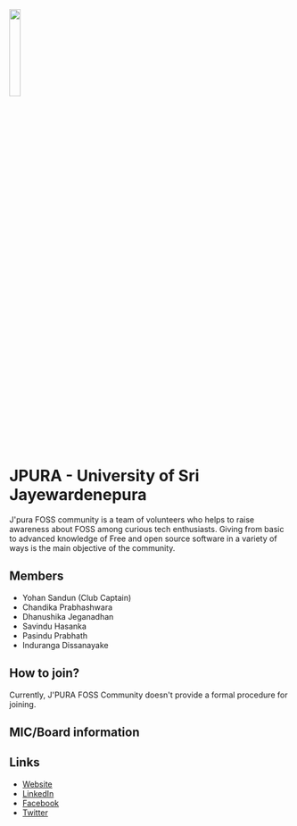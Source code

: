 <img src="https://www.usjfoss.org/img/logo.png" width="20%" />

# JPURA - University of Sri Jayewardenepura

J'pura FOSS community is a team of volunteers who helps to raise awareness about FOSS among curious tech enthusiasts. Giving from basic to advanced knowledge of Free and open source software in a variety of ways is the main objective of the community.

## Members

- Yohan Sandun (Club Captain)
- Chandika Prabhashwara
- Dhanushika Jeganadhan
- Savindu Hasanka
- Pasindu Prabhath
- Induranga Dissanayake

## How to join?

Currently, J'PURA FOSS Community doesn't provide a formal procedure for joining.

## MIC/Board information

## Links

- [Website](https://www.usjfoss.org/)
- [LinkedIn](https://www.linkedin.com/company/foss-usj)
- [Facebook](https://www.facebook.com/jpurafoss/)
- [Twitter](https://www.twitter.com/usjfoss)

